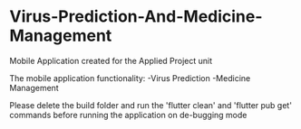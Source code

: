 # Virus-Prediction-And-Medicine-Management

Mobile Application created for the Applied Project unit

The mobile application functionality:
    -Virus Prediction
    -Medicine Management
    
Please delete the build folder and run the 'flutter clean' and 'flutter pub get' commands before running the application on de-bugging mode
